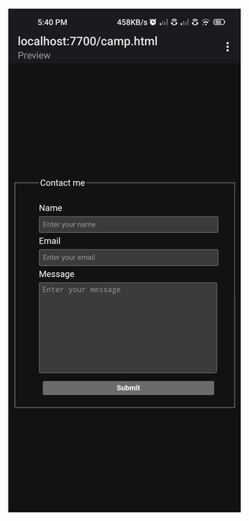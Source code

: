 ![alt text](https://github.com/girijakangutkar/Form/blob/main/Screenshot_2023-07-30-17-40-21-892_io.spck.jpg)
